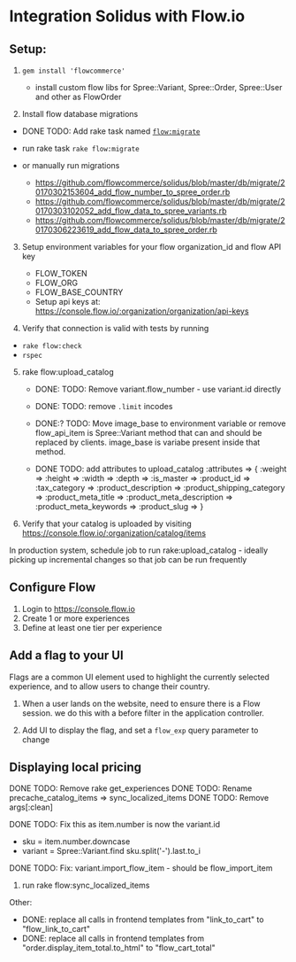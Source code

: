 # Integration Solidus with Flow.io

## Setup:

1. `gem install 'flowcommerce'`

   - install custom flow libs for Spree::Variant, Spree::Order, Spree::User and other as FlowOrder

2. Install flow database migrations

  - DONE TODO: Add rake task named [`flow:migrate`](https://github.com/flowcommerce/solidus/blob/master/lib/tasks/flow.rake)

  * run rake task `rake flow:migrate`

  * or manually run migrations
    - https://github.com/flowcommerce/solidus/blob/master/db/migrate/20170302153604_add_flow_number_to_spree_order.rb
    - https://github.com/flowcommerce/solidus/blob/master/db/migrate/20170303102052_add_flow_data_to_spree_variants.rb
    - https://github.com/flowcommerce/solidus/blob/master/db/migrate/20170306223619_add_flow_data_to_spree_order.rb

3. Setup environment variables for your flow organization_id and flow API key

   - FLOW_TOKEN
   - FLOW_ORG
   - FLOW_BASE_COUNTRY
   - Setup api keys at: https://console.flow.io/:organization/organization/api-keys

4. Verify that connection is valid with tests by running
  * `rake flow:check`
  * `rspec`

5. rake flow:upload_catalog

   - DONE: TODO: Remove variant.flow_number - use variant.id directly
   - DONE: TODO: remove `.limit` incodes
   - DONE:? TODO: Move image_base to environment variable or remove
    flow_api_item is Spree::Variant method that can and should be replaced by clients.
    image_base is variabe present inside that method.

   - DONE TODO: add attributes to upload_catalog
       :attributes => {
         :weight =>
         :height =>
         :width =>
         :depth =>
         :is_master =>
         :product_id =>
         :tax_category =>
         :product_description =>
         :product_shipping_category =>
         :product_meta_title =>
         :product_meta_description =>
         :product_meta_keywords =>
         :product_slug =>
       }

6. Verify that your catalog is uploaded by visiting https://console.flow.io/:organization/catalog/items

In production system, schedule job to run rake:upload_catalog -
ideally picking up incremental changes so that job can be run
frequently

## Configure Flow

  1. Login to https://console.flow.io
  2. Create 1 or more experiences
  3. Define at least one tier per experience

## Add a flag to your UI

Flags are a common UI element used to highlight the currently selected
experience, and to allow users to change their country.

  1. When a user lands on the website, need to ensure there is a Flow
  session. we do this with a before filter in the application
  controller.

  2. Add UI to display the flag, and set a `flow_exp` query
  parameter to change


## Displaying local pricing

  DONE TODO: Remove rake  get_experiences
  DONE TODO: Rename precache_catalog_items => sync_localized_items
  DONE TODO: Remove args[:clean]

  DONE TODO: Fix this as item.number is now the variant.id
   - sku        = item.number.downcase
   - variant    = Spree::Variant.find sku.split('-').last.to_i

  DONE TODO:
    Fix: variant.import_flow_item - should be flow_import_item

  1. run rake flow:sync_localized_items

Other:
  * DONE: replace all calls in frontend templates from "link_to_cart" to "flow_link_to_cart"
  * DONE: replace all calls in frontend templates from "order.display_item_total.to_html" to "flow_cart_total"

